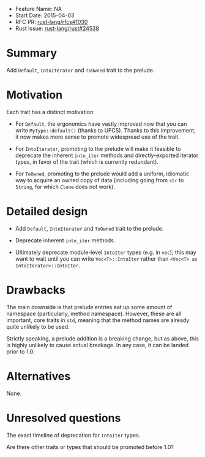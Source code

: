 - Feature Name: NA
- Start Date: 2015-04-03
- RFC PR: [rust-lang/rfcs#1030](https://github.com/rust-lang/rfcs/pull/1030)
- Rust Issue: [rust-lang/rust#24538](https://github.com/rust-lang/rust/issues/24538)

# Summary

Add `Default`, `IntoIterator` and `ToOwned` trait to the prelude.

# Motivation

Each trait has a distinct motivation:

* For `Default`, the ergonomics have vastly improved now that you can
  write `MyType::default()` (thanks to UFCS). Thanks to this
  improvement, it now makes more sense to promote widespread use of
  the trait.

* For `IntoIterator`, promoting to the prelude will make it feasible
  to deprecate the inherent `into_iter` methods and directly-exported
  iterator types, in favor of the trait (which is currently redundant).

* For `ToOwned`, promoting to the prelude would add a uniform,
  idiomatic way to acquire an owned copy of data (including going from
  `str` to `String`, for which `Clone` does not work).

# Detailed design

* Add `Default`, `IntoIterator` and `ToOwned` trait to the prelude.

* Deprecate inherent `into_iter` methods.

* Ultimately deprecate module-level `IntoIter` types (e.g. in `vec`);
  this may want to wait until you can write `Vec<T>::IntoIter` rather
  than `<Vec<T> as IntoIterator>::IntoIter`.

# Drawbacks

The main downside is that prelude entries eat up some amount of
namespace (particularly, method namespace). However, these are all
important, core traits in `std`, meaning that the method names are
already quite unlikely to be used.

Strictly speaking, a prelude addition is a breaking change, but as
above, this is highly unlikely to cause actual breakage. In any case,
it can be landed prior to 1.0.

# Alternatives

None.

# Unresolved questions

The exact timeline of deprecation for `IntoIter` types.

Are there other traits or types that should be promoted before 1.0?
